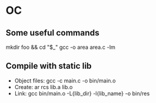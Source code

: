# OC

## Some useful commands

mkdir foo && cd "$_"
gcc -o area area.c -lm

## Compile with static lib

- Object files: gcc -c main.c -o bin/main.o
- Create: ar rcs lib.a lib.o
- Link: gcc bin/main.o  -L{lib_dir} -l{lib_name} -o bin/res
